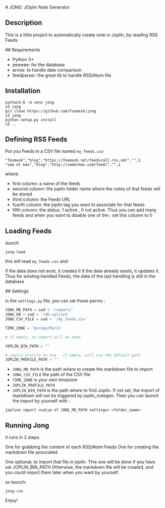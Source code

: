 # JONG: JOplin Note Generator

## Description

This is a little project to automatically create note in Joplin, by reading RSS Feeds

## Requirements

* Python 3+
* peewee: for the database
* arrow: to handle date comparison
* feedparser: the great lib to handle RSS/Atom file

## Installation

```
python3.6 -m venv jong
cd jong
git clone https://github.com/foxmask/jong
cd jong
python setup.py install
cd ..
```

## Defining RSS Feeds

Put you Feeds in a CSV file named `my_feeds.csv`

```csv
"foxmask","blog","https://foxmask.net/feeds/all.rss.xml","",1
"sam et max","blog","http://sametmax.com/feed/","",1
``` 
where:

* first column: a name of the feeds
* second column: the joplin folder name where the notes of that feeds will be stored
* third column: the Feeds URL
* fourth column: the joplin tag you want to associate for that feeds
* fifth column: the status, 1 active , 0 not active. Thus you can add many feeds and when you want to disable one of the ; set this column to 0

## Loading Feeds

launch

```
jong-load
```

this will read `my_feeds.csv` and:

if the data does not exist, it creates it
if the data already exists, it updates it. Thus for existing handled Feeds, the date of the last handling is still in the database 

## Settings 

in the `settings.py` file, you can set those parms :

```python  
JONG_MD_PATH = cwd + '/import/'
JONG_DB = cwd + '/db.sqlite3'
JONG_CSV_FILE = cwd + '/my_feeds.csv'

TIME_ZONE = 'Europe/Paris'

# if empty, no import will be done

JOPLIN_BIN_PATH = ""

# joplin profile to use - if empty, will use the default path
JOPLIN_PROFILE_PATH = ""
```

* `JONG_MD_PATH` is the path where to create the markdown file to import
* `JONG_CSV_FILE` the path of the CSV file
* `TIME_ZONE` is your own timezone
* `JOPLIN_PROFILE_PATH` 
* `JOPLIN_BIN_PATH` is the path where to find Joplin. If not set, the import of markdown will not be triggered by joplin_notegen.
Then you can launch the import by yourself with :

```
jopline import <value of JONG_MD_PATH settings> <folder_name>  
```

## Running Jong

it runs in 2 steps.

One for grabbing the content of each RSS/Atom Feeds
One for creating the markdown file associated 

One optional, to import that file in joplin. This one will be done if you have set JOPLIN_BIN_PATH
Otherwise, the markdown file will be created, and you could import them later when you want by yourself. 

so launch:
```
jong-run
``` 

Enjoy!